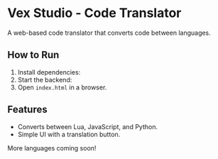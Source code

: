 # Vex Studio - Code Translator
A web-based code translator that converts code between languages.

## How to Run
1. Install dependencies:  
2. Start the backend:  
3. Open `index.html` in a browser.

## Features
- Converts between Lua, JavaScript, and Python.
- Simple UI with a translation button.

More languages coming soon!
